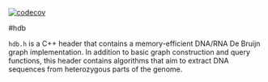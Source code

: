 [![codecov](https://codecov.io/gh/conchoecia/hdb/branch/master/graph/badge.svg)](https://codecov.io/gh/conchoecia/hdb)

#hdb

`hdb.h` is a C++ header that contains a memory-efficient DNA/RNA De Bruijn graph implementation. In addition to basic graph construction and query functions, this header contains algorithms that aim to extract DNA sequences from heterozygous parts of the genome.

